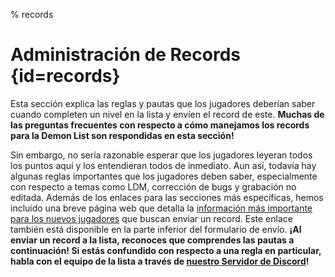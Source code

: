 % records

<div class='panel fade js-scroll-anim' data-anim='fade'>
  
# Administración de Records {id=records}

Esta sección explica las reglas y pautas que los jugadores deberían saber cuando completen un nivel en la lista y envíen el record de este. **Muchas de las preguntas frecuentes con respecto a cómo manejamos los records para la Demon List son respondidas en esta sección!**

Sin embargo, no sería razonable esperar que los jugadores leyeran todos los puntos aquí y los entendieran todos de inmediato. Aun así, todavía hay algunas reglas importantes que los jugadores deben saber, especialmente con respecto a temas como LDM, corrección de bugs y grabación no editada. Además de los enlaces para las secciones más específicas, hemos incluido una breve página web que detalla la [información más importante para los nuevos jugadores](/guidelines/index/#takeaways) que buscan enviar un record. Este enlace también está disponible en la parte inferior del formulario de envío. **¡Al enviar un record a la lista, reconoces que comprendes las pautas a continuación! Si estás confundido con respecto a una regla en particular, habla con el equipo de la lista a través de [nuestro Servidor de Discord](https://discord.gg/M7bDDQf)!**

</div>